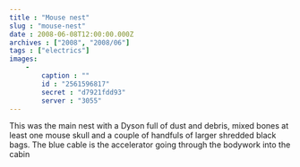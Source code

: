 ```yaml
---
title : "Mouse nest"
slug : "mouse-nest"
date : 2008-06-08T12:00:00.000Z
archives : ["2008", "2008/06"]
tags : ["electrics"]
images:
    -
        caption : ""
        id : "2561596817"
        secret : "d7921fdd93"
        server : "3055"
---
```


This was the main nest with a Dyson full of dust and debris, mixed bones at least one mouse skull and a couple of handfuls of larger shredded black bags. The blue cable is the accelerator going through the bodywork into the cabin